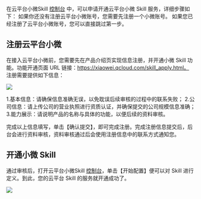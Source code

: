 在云平台小微Skill [控制台](https://xiaowei.qcloud.com/developer/skill-list) 中，可以申请开通云平台小微 Skill 服务，详细步骤如下：
如果你还没有注册云平台小微账号，您需要先注册一个小微账号。
如果您已经注册了云平台小微账号，您可以直接跳过第一步。

## 注册云平台小微
在接入云平台小微前，您需要先在产品介绍页实现信息注册，并开通小微 Skill 功能。功能开通页面 URL 链接：https://xiaowei.qcloud.com/skill_apply.html。 注册需要提供如下信息：

![](http://imgcache.tce.fsphere.cn/static/mc.qcloudimg.com/static/img/9be026a4e60a73bf809ef1f91b5c2503/image.png)

1.基本信息：请确保信息准确无误，以免耽误后续审核的过程中的联系失败；
2.公司信息：请上传公司的营业执照进行资质认证，并确保提交的公司规模信息准确；
3.能力展示：请说明产品的名称与具体的功能，以便后续的资料审核。

完成以上信息填写，单击【确认提交】，即可完成注册。完成注册信息提交后，后台会进行资料审核，资料审核通过后会使用注册信息中的联系方式通知您。

## 开通小微 Skill

通过审核后，打开云平台小微Skill [控制台](https://xiaowei.qcloud.com/developer/skill-list)，单击【开始配置】便可以对 Skill 进行定义。到此，您的云平台 Skill 的服务就开通成功了。

![](http://imgcache.tce.fsphere.cn/static/mc.qcloudimg.com/static/img/bc20af684241932f01cca1f9ac1f921b/image.png)
